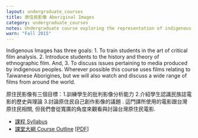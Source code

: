 ```yaml
---
layout: undergraduate_courses
title: 原住民影像 Aboriginal Images
category: undergraduate_courses
notes: Undergraduate course exploring the representation of indigenous peoples in the media.
warn: "Fall 2015"
---
```



Indigenous Images has three goals: 1. To train students in the art of critical film analysis. 2. Introduce students to the history and theory of ethnographic film. And, 3. To discuss issues pertaining to media produced by indigenous peoples. Wherever possible this course uses films relating to Taiwanese Aborigines, but we will also watch and discuss a wide range of films from around the world.

原住民影像有三個目標：1.訓練學生的批判影像分析能力 2.介紹學生認識民族誌電影的歷史與理論 3.討論原住民自己創作影像的議題 . 這門課所使用的電影跟台灣原住民相關, 但我們會從寬廣的角度來觀看與討論台灣原住民電影.

* [課程 Syllabus][syllabas]
* [課堂大綱 Course Outline][outline] [[PDF][pdf]]

[syllabas]:http://kerim.oxus.net/syllabi/syllabus-images/
[outline]:https://docs.google.com/spreadsheet/pub?key=0AlIzY9pLiJVZdGRCMk04eXFQaVFsRXMwM2JuM1BtUWc&single=true&gid=0&output=html
[pdf]:https://docs.google.com/spreadsheet/pub?key=0AlIzY9pLiJVZdGRCMk04eXFQaVFsRXMwM2JuM1BtUWc&single=true&gid=0&output=html